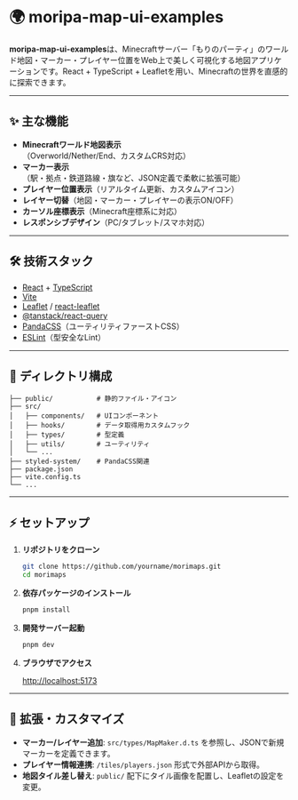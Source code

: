 # 🌍 moripa-map-ui-examples

**moripa-map-ui-examples**は、Minecraftサーバー「もりのパーティ」のワールド地図・マーカー・プレイヤー位置をWeb上で美しく可視化する地図アプリケーションです。React + TypeScript + Leafletを用い、Minecraftの世界を直感的に探索できます。

---

## ✨ 主な機能

- **Minecraftワールド地図表示**（Overworld/Nether/End、カスタムCRS対応）
- **マーカー表示**（駅・拠点・鉄道路線・旗など、JSON定義で柔軟に拡張可能）
- **プレイヤー位置表示**（リアルタイム更新、カスタムアイコン）
- **レイヤー切替**（地図・マーカー・プレイヤーの表示ON/OFF）
- **カーソル座標表示**（Minecraft座標系に対応）
- **レスポンシブデザイン**（PC/タブレット/スマホ対応）

---

## 🛠️ 技術スタック

- [React](https://react.dev/) + [TypeScript](https://www.typescriptlang.org/)
- [Vite](https://vitejs.dev/)
- [Leaflet](https://leafletjs.com/) / [react-leaflet](https://react-leaflet.js.org/)
- [@tanstack/react-query](https://tanstack.com/query/latest)
- [PandaCSS](https://panda-css.com/)（ユーティリティファーストCSS）
- [ESLint](https://eslint.org/)（型安全なLint）

---

## 📁 ディレクトリ構成

```
├── public/           # 静的ファイル・アイコン
├── src/
│   ├── components/   # UIコンポーネント
│   ├── hooks/        # データ取得用カスタムフック
│   ├── types/        # 型定義
│   ├── utils/        # ユーティリティ
│   └── ...
├── styled-system/    # PandaCSS関連
├── package.json
├── vite.config.ts
└── ...
```

---

## ⚡ セットアップ

1. **リポジトリをクローン**

   ```sh
   git clone https://github.com/yourname/morimaps.git
   cd morimaps
   ```

2. **依存パッケージのインストール**

   ```sh
   pnpm install
   ```

3. **開発サーバー起動**

   ```sh
   pnpm dev
   ```

4. **ブラウザでアクセス**

   [http://localhost:5173](http://localhost:5173)

---

## 🧩 拡張・カスタマイズ

- **マーカー/レイヤー追加**: `src/types/MapMaker.d.ts` を参照し、JSONで新規マーカーを定義できます。
- **プレイヤー情報連携**: `/tiles/players.json` 形式で外部APIから取得。
- **地図タイル差し替え**: `public/` 配下にタイル画像を配置し、Leafletの設定を変更。
